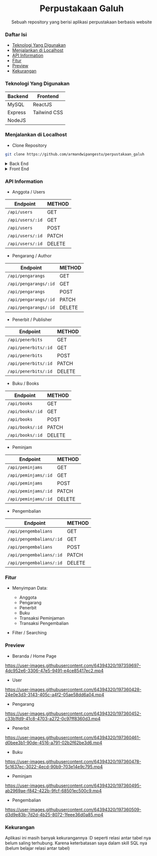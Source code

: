 <h1 align="center">Perpustakaan Galuh</h1>
<p align="center">Sebuah repository yang berisi aplikasi perpustakaan berbasis website</p>

### Daftar Isi

- [Teknologi Yang Digunakan](https://github.com/armandwipangestu/perpustakaan_galuh#teknologi-yang-digunakan)
- [Menjalankan di Localhost](https://github.com/armandwipangestu/perpustakaan_galuh#menjalankan-di-localhost)
- [API Information](https://github.com/armandwipangestu/perpustakaan_galuh#api-information)
- [Fitur](https://github.com/armandwipangestu/perpustakaan_galuh#fitur)
- [Preview](https://github.com/armandwipangestu/perpustakaan_galuh#preview)
- [Kekurangan](https://github.com/armandwipangestu/perpustakaan_galuh#kekurangan)

### Teknologi Yang Digunakan

| Backend | Frontend     |
| ------- | --------     |
| MySQL   | ReactJS      |
| Express | Tailwind CSS |
| NodeJS  |

### Menjalankan di Localhost

- Clone Repository

```bash
git clone https://github.com/armandwipangestu/perpustakaan_galuh
```

<details>
<summary>Back End</summary>

- Pindah ke dalam folder projek

```bash
cd perpustakaan_galuh/backend
```

- Install ketergantungan Library

```bash
yarn install
```

```bash
yarn add -g nodemon
```

- Buat Database `perpustakaan_galuh`

```sql
CREATE DATABASE perpustakaan_galuh;
```

- Import File Database dummy di dalam folder `backend/database/perpustakaan_galuh.sql`

- Sesuaikan Konfigurasi Database di dalam file `backend/config/database.config.js`

```javascript
const db_name = "perpustakaan_galuh";
const db_host = "localhost";
const db_user = "root";
const db_pass = "";
const db_vendor = "mysql";
```

- Menjalankan Backend Server

```bash
nodemon app
```

> **NOTE**: Backend Berjalan di `localhost:5000`

</details>

<details>
<summary>Front End</summary>

- Pindah ke dalam folder projek

```bash
cd perpustakaan_galuh/frontend
```

- Install ketergantungan Library

```bash
yarn install
```

- Sesuaikan Konfigurasi `BASEURL` di dalam file `frontend/.env`

```env
REACT_APP_BASEURL = "http://localhost:5000"
```

- Menjalankan Frontend Server

```bash
yarn start
```

> **NOTE**: Frontend Berjalan di `localhost:3000`

</details>

### API Information

- Anggota / Users

| Endpoint         | METHOD |
| ---------------- | ------ |
| `/api/users`     | GET    |
| `/api/users/:id` | GET    |
| `/api/users`     | POST   |
| `/api/users/:id` | PATCH  |
| `/api/users/:id` | DELETE |

- Pengarang / Author

| Endpoint              | METHOD |
| --------------------- | ------ |
| `/api/pengarangs`     | GET    |
| `/api/pengarangs/:id` | GET    |
| `/api/pengarangs`     | POST   |
| `/api/pengarangs/:id` | PATCH  |
| `/api/pengarangs/:id` | DELETE |

- Penerbit / Publisher

| Endpoint             | METHOD |
| -------------------- | ------ |
| `/api/penerbits`     | GET    |
| `/api/penerbits/:id` | GET    |
| `/api/penerbits`     | POST   |
| `/api/penerbits/:id` | PATCH  |
| `/api/penerbits/:id` | DELETE |

- Buku / Books

| Endpoint         | METHOD |
| ---------------- | ------ |
| `/api/books`     | GET    |
| `/api/books/:id` | GET    |
| `/api/books`     | POST   |
| `/api/books/:id` | PATCH  |
| `/api/books/:id` | DELETE |

- Peminjam

| Endpoint             | METHOD |
| -------------------- | ------ |
| `/api/peminjams`     | GET    |
| `/api/peminjams/:id` | GET    |
| `/api/peminjams`     | POST   |
| `/api/peminjams/:id` | PATCH  |
| `/api/peminjams/:id` | DELETE |

- Pengembalian

| Endpoint                 | METHOD |
| ------------------------ | ------ |
| `/api/pengembalians`     | GET    |
| `/api/pengembalians/:id` | GET    |
| `/api/pengembalians`     | POST   |
| `/api/pengembalians/:id` | PATCH  |
| `/api/pengembalians/:id` | DELETE |

### Fitur

- Menyimpan Data:

  - Anggota
  - Pengarang
  - Penerbit
  - Buku
  - Transaksi Peminjaman
  - Transaksi Pengembalian

- Filter / Searching

### Preview

- Beranda / Home Page

https://user-images.githubusercontent.com/64394320/197359697-4dc952e6-3306-47e5-9491-e4ce85417ec2.mp4

- User

https://user-images.githubusercontent.com/64394320/197360428-24e0e3d3-3143-405c-a4f2-05ae58dd6a04.mp4

- Pengarang

https://user-images.githubusercontent.com/64394320/197360452-c33b1fd9-41c8-4703-a272-0c97ff8360d3.mp4

- Penerbit

https://user-images.githubusercontent.com/64394320/197360461-d0bee3b1-90de-4516-a791-02b2f62be3d6.mp4

- Buku

https://user-images.githubusercontent.com/64394320/197360478-5c1637ec-3022-4ecd-90b9-703e14e9c795.mp4

- Peminjam

https://user-images.githubusercontent.com/64394320/197360495-ab2969ae-f842-422b-9fcf-68501ec500c9.mp4

- Pengembalian

https://user-images.githubusercontent.com/64394320/197360509-d3d9e83b-7d2d-4b25-8072-1feee36d0a85.mp4

### Kekurangan

Aplikasi ini masih banyak kekurangannya :D seperti relasi antar tabel nya belum saling terhubung. Karena keterbatasan saya dalam skill SQL nya (belum belajar relasi antar tabel)
